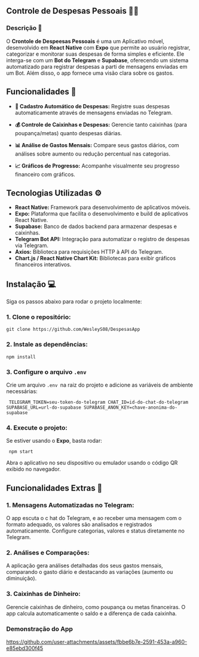 ## Controle de Despesas Pessoais 🧾💸

### Descrição 📝
O **Crontole de Despeesas Pessoais** é uma  um Aplicativo móvel, desenvolvido em **React Native** com **Expo** que permite ao  usuário registrar, categorizar e monitorar suas despesas de forma simples e eficiente. Ele interga-se com um **Bot do Telegram** e **Supabase**, oferecendo um sistema automatizado para registrar despesas a parti de mensagens enviadas em um Bot. Além disso, o app fornece uma visão clara sobre os gastos.


## Funcionalidades 🚀

- **📲 Cadastro Automático de Despesas:** Registre suas despesas automaticamente através de mensagens enviadas no Telegram.

- **💰 Controle de Caixinhas e Despesas:** Gerencie tanto caixinhas (para poupança/metas) quanto despesas diárias.

- **📊 Análise de Gastos Mensais:** Compare seus gastos diários, com análises sobre aumento ou redução percentual nas categorias. 

- **📈 Gráficos de Progresso:** Acompanhe visualmente seu progresso financeiro com gráficos.

## Tecnologias Utilizadas ⚙️

- **React Native:** Framework para desenvolvimento de aplicativos móveis.
- **Expo:** Plataforma que facilita o desenvolvimento e build de aplicativos React Native.
- **Supabase:** Banco de dados backend para armazenar despesas e caixinhas.
- **Telegram Bot API:** Integração para automatizar o registro de despesas via Telegram.
- **Axios:** Biblioteca para requisições HTTP à API do Telegram.
- **Chart.js / React Native Chart Kit:** Bibliotecas para exibir gráficos financeiros interativos.

## Instalação 💻

Siga os passos abaixo para rodar o projeto localmente:

### 1. Clone o repositório:  
``
git clone https://github.com/WesleyS08/DespesasApp
``
### 2. Instale as dependências:
``
npm install
``
### 3. Configure o arquivo ``.env``

Crie um arquivo ``.env ``na raiz do projeto e adicione as variáveis de ambiente necessárias:

`` 
TELEGRAM_TOKEN=seu-token-do-telegram
CHAT_ID=id-do-chat-do-telegram
SUPABASE_URL=url-do-supabase
SUPABASE_ANON_KEY=chave-anonima-do-supabase
``

### 4. Execute o projeto:
Se estiver usando o **Expo**, basta rodar:

`` 
npm start
``

Abra o aplicativo no seu dispositivo ou emulador usando o código QR exibido no navegador.

## Funcionalidades Extras 🎉

### 1. Mensagens Automatizadas no Telegram:

O app escuta o c
hat do Telegram, e ao receber uma mensagem com o formato adequado, os valores são analisados e registrados automaticamente. Configure categorias, valores e status diretamente no Telegram.

### 2. Análises e Comparações:

A aplicação gera análises detalhadas dos seus gastos mensais, comparando o gasto diário e destacando as variações (aumento ou diminuição).
### 3. Caixinhas de Dinheiro:

Gerencie caixinhas de dinheiro, como poupança ou metas financeiras. O app calcula automaticamente o saldo e a diferença de cada caixinha.


### Demonstração do App 
https://github.com/user-attachments/assets/fbbe6b7e-2591-453a-a960-e85ebd300f45
